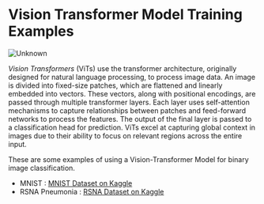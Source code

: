 # Vision Transformer Model Training Examples

![Unknown](https://github.com/user-attachments/assets/a166bb6d-881a-4db2-88e1-198f9ba5339d)

<p><i>Vision Transformers</i> (ViTs) use the transformer architecture, originally designed for natural language processing, to process image data. An image is divided into fixed-size patches, which are flattened and linearly embedded into vectors. These vectors, along with positional encodings, are passed through multiple transformer layers. Each layer uses self-attention mechanisms to capture relationships between patches and feed-forward networks to process the features. The output of the final layer is passed to a classification head for prediction. ViTs excel at capturing global context in images due to their ability to focus on relevant regions across the entire input.</p>

These are some examples of using a Vision-Transformer Model for binary image classification.
<ul>
  <li>MNIST : <a href='https://www.kaggle.com/datasets/oddrationale/mnist-in-csv'>MNIST Dataset on Kaggle</a></li>
  <li>RSNA Pneumonia : <a href='https://www.kaggle.com/competitions/rsna-pneumonia-detection-challenge'>RSNA Dataset on Kaggle</a></li>
</ul>
